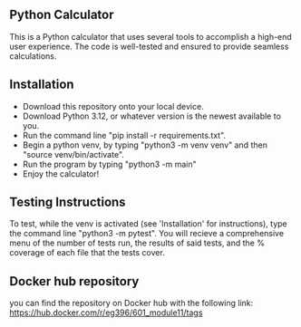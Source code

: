 ## Python Calculator

This is a Python calculator that uses several tools to accomplish a high-end user experience. The code is well-tested and ensured to provide seamless calculations.


## Installation

- Download this repository onto your local device.
- Download Python 3.12, or whatever version is the newest available to you.
- Run the command line "pip install -r requirements.txt".
- Begin a python venv, by typing "python3 -m venv venv" and then "source venv/bin/activate".
- Run the program by typing "python3 -m main"
- Enjoy the calculator!

## Testing Instructions

To test, while the venv is activated (see 'Installation' for instructions), type the command line "python3 -m pytest". You will recieve a comprehensive menu of the number of tests run, the results of said tests, and the % coverage of each file that the tests cover.

## Docker hub repository

you can find the repository on Docker hub with the following link: https://hub.docker.com/r/eg396/601_module11/tags